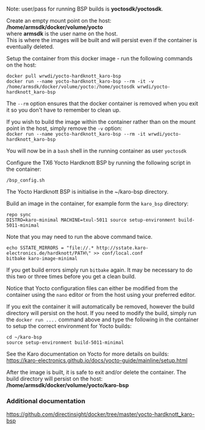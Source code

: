 Note: user/pass for running BSP builds is **yoctosdk/yoctosdk**.    

Create an empty mount point on the host: **/home/armsdk/docker/volume/yocto**   
where **armsdk** is the user name on the host.     
This is where the images will be built and will persist even if the container is eventually deleted.     

Setup the container from this docker image - run the following commands on the host: 
     
`docker pull wrwdi/yocto-hardknott_karo-bsp`    
`docker run --name yocto-hardknott_karo-bsp --rm -it -v /home/armsdk/docker/volume/yocto:/home/yoctosdk wrwdi/yocto-hardknott_karo-bsp` 

The `--rm` option ensures that the docker container is removed when you exit it so you don't have to remember to clean up.  

If you wish to build the image within the container rather than on the mount point in the host, simply remove the `-v` option:  
`docker run --name yocto-hardknott_karo-bsp --rm -it wrwdi/yocto-hardknott_karo-bsp` 

  

You will now be in a `bash` shell in the running container as user `yoctosdk`     

Configure the TX6 Yocto Hardknott BSP by running the following script in the container:  

`/bsp_config.sh`  

The Yocto Hardknott BSP is initialise in the ~/karo-bsp directory.  

Build an image in the container, for example form the `karo_bsp` directory:    
  
`repo sync`  
`DISTRO=karo-minimal MACHINE=txul-5011 source setup-environment build-5011-minimal`   

Note that you may need to run the above command twice.  
     
`echo SSTATE_MIRRORS = "file://.* http://sstate.karo-electronics.de/hardknott/PATH\" >> conf/local.conf`    
`bitbake karo-image-minimal` 


If you get build errors simply run `bitbake` again. It may be necessary to do this two or three times before you get a clean build.   

Notice that Yocto configuration files can either be modified from the container using the `nano` editor or from the host using your preferred editor.  
  
If you exit the container it will automatically be removed, however the build directory will persist on the host. If you need to modify the build, simply run the `docker run ....` command above and type the following in the container to setup the correct environment for Yocto builds:    
 
`cd ~/karo-bsp`   
`source setup-environment build-5011-minimal`  
 
See the Karo documentation on Yocto for more details on builds:  
https://karo-electronics.github.io/docs/yocto-guide/mainline/setup.html  
  
After the image is built, it is safe to exit and/or delete the container. The build directory will persist on the host:  
**/home/armsdk/docker/volume/yocto/karo-bsp**  

  
  
  
    
  

### Additional documentation  
https://github.com/directinsight/docker/tree/master/yocto-hardknott_karo-bsp  






